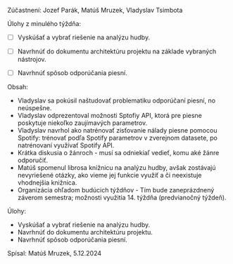 Zúčastnení:
Jozef Parák, Matúš Mruzek, Vladyslav Tsimbota


Úlohy z minulého týždňa:
- [ ] Vyskúšať a vybrať riešenie na analýzu hudby.
- [ ] Navrhnúť do dokumentu architektúru projektu na základe vybraných nástrojov.
- [ ] Navrhnúť spôsob odporúčania piesní.


Obsah:
- Vladyslav sa pokúsil naštudovať problematiku odporúčaní piesní, no neúspešne.
- Vladyslav odprezentoval možnosti Sptofiy API, ktorá pre piesne poskytuje niekoľko zaujímavých parametrov.
- Vladyslav navrhol ako natrénovať zisťovanie nálady piesne pomocou Spotify: trénovať podľa Spotify parametrov v zverejnom datasete, po natrénovaní využívať Spotify API.
- Krátka diskusia o žánroch - musí sa odniekiaľ vedieť, komu aké žánre odporučiť.
- Matúš spomenul librosa knižnicu na analýzu hudby, avšak zostávajú nevyriešené otázky, ako vieme jej funkcie využiť a či neexistuje vhodnejšia knižnica.
- Organizácia ohľadom budúcich týždňov - Tím bude zaneprázdnený záverom semestra; možnosti využitia 14. týždňa (predvianočný týždeň).


Úlohy:
- Vyskúšať a vybrať riešenie na analýzu hudby.
- Navrhnúť do dokumentu architektúru projektu.
- Navrhnúť spôsob odporúčania piesní.


Spísal: Matúš Mruzek, 5.12.2024
